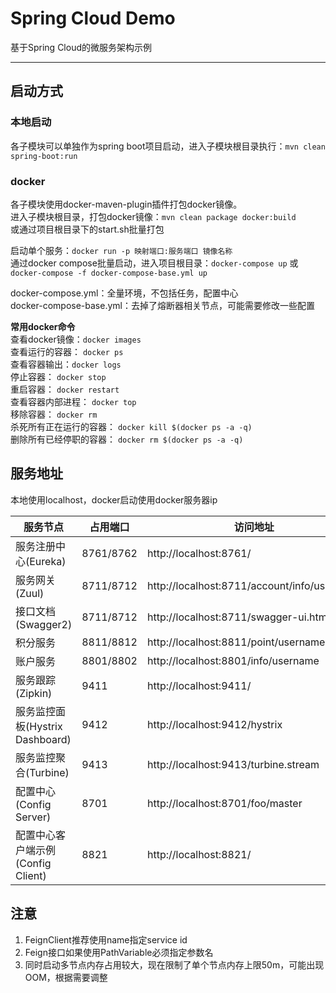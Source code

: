 # Spring Cloud Demo   

基于Spring Cloud的微服务架构示例  

****** 

## 启动方式  

### 本地启动  
各子模块可以单独作为spring boot项目启动，进入子模块根目录执行：`mvn clean spring-boot:run`   

### docker  
各子模块使用docker-maven-plugin插件打包docker镜像。  
进入子模块根目录，打包docker镜像：`mvn clean package docker:build`  
或通过项目根目录下的start.sh批量打包   

启动单个服务：`docker run -p 映射端口:服务端口 镜像名称`  
通过docker compose批量启动，进入项目根目录：`docker-compose up` 或 `docker-compose -f docker-compose-base.yml up`  

docker-compose.yml：全量环境，不包括任务，配置中心  
docker-compose-base.yml：去掉了熔断器相关节点，可能需要修改一些配置  

**常用docker命令**  
查看docker镜像：`docker images`  
查看运行的容器： `docker ps`  
查看容器输出：`docker logs`  
停止容器： `docker stop`  
重启容器： `docker restart`  
查看容器内部进程： `docker top`  
移除容器： `docker rm`  
杀死所有正在运行的容器： `docker kill $(docker ps -a -q)`  
删除所有已经停职的容器： `docker rm $(docker ps -a -q)`  

## 服务地址  
本地使用localhost，docker启动使用docker服务器ip  

服务节点 | 占用端口 | 访问地址
------------ | ------------- | -------------
服务注册中心(Eureka) | 8761/8762 | http://localhost:8761/
服务网关(Zuul) | 8711/8712 | http://localhost:8711/account/info/username
接口文档(Swagger2) | 8711/8712 | http://localhost:8711/swagger-ui.html
积分服务 | 8811/8812 | http://localhost:8811/point/username
账户服务 | 8801/8802 | http://localhost:8801/info/username
服务跟踪(Zipkin) | 9411 | http://localhost:9411/
服务监控面板(Hystrix Dashboard) | 9412 | http://localhost:9412/hystrix
服务监控聚合(Turbine) | 9413 | http://localhost:9413/turbine.stream
配置中心(Config Server) | 8701 | http://localhost:8701/foo/master
配置中心客户端示例(Config Client) | 8821 | http://localhost:8821/


## 注意  
1. FeignClient推荐使用name指定service id  
2. Feign接口如果使用PathVariable必须指定参数名  
3. 同时启动多节点内存占用较大，现在限制了单个节点内存上限50m，可能出现OOM，根据需要调整  


